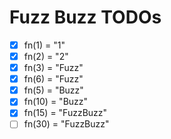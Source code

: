 # Fuzz Buzz TODOs

- [x] fn(1) = "1"
- [x] fn(2) = "2"
- [x] fn(3) = "Fuzz"
- [x] fn(6) = "Fuzz"
- [x] fn(5) = "Buzz"
- [x] fn(10) = "Buzz"
- [x] fn(15) = "FuzzBuzz"
- [ ] fn(30) = "FuzzBuzz"